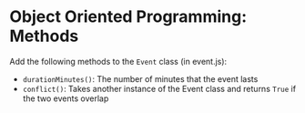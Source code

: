 # Object Oriented Programming: Methods

Add the following methods to the `Event` class (in event.js):

- `durationMinutes()`: The number of minutes that the event lasts
- `conflict()`: Takes another instance of the Event class and returns `True` if the two events overlap

